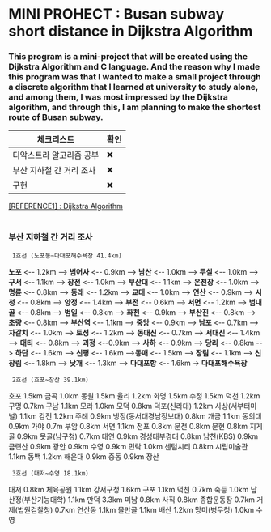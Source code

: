 # MINI PROHECT : Busan subway short distance in Dijkstra Algorithm
### This program is a mini-project that will be created using the Dijkstra Algorithm and C language. And the reason why I made this program was that I wanted to make a small project through a discrete algorithm that I learned at university to study alone, and among them, I was most impressed by the Dijkstra algorithm, and through this, I am planning to make the shortest route of Busan subway.



|체크리스트|확인|
|---------|----|
|디악스트라 알고리즘 공부|❌|
|부산 지하철 간 거리 조사|❌|
|구현                   |❌|

[[REFERENCE1] : Dijkstra Algorithm](https://m.blog.naver.com/ndb796/221234424646)
#

### 부산 지하철 간 거리 조사
     1호선 (노포동~다대포해수욕장 41.4km)

**노포** <-- 1.2km --> **범어사** <-- 0.9km --> **남산** <-- 1.0km --> **두실** <-- 1.0km --> **구서** <-- 1.1km --> **장전** <-- 1.0km --> **부산대** <-- 1.1km --> **온천장** <-- 1.0km --> **명륜** <-- 0.8km --> **동래** <-- 1.2km --> **교대** <-- 1.0km --> **연산** <-- 0.9km --> **시청** <-- 0.8km --> **양정** <-- 1.4km --> **부전** <-- 0.6km --> **서면** <-- 1.2km --> **범내골** <-- 0.8km --> **범일** <-- 0.8km --> **좌천** <-- 0.9km --> **부산진** <-- 0.8km --> **초량** <-- 0.8km --> **부산역** <-- 1.1km --> **중앙** <-- 0.9km --> **남포** <-- 0.7km --> **자갈치** <-- 1.0km --> **토성** <-- 1.2km --> **동대신** <-- 0.7km --> **서대신** <-- 1.4km --> **대티** <-- 0.8km --> **괴정** 
 <--0.9km --> **사하** <-- 0.9km --> **당리** <-- 0.8km --> **하단** <-- 1.6km --> **신평** <-- 1.6km -->**동매** <-- 1.5km --> **장림** <-- 1.1km --> **신장림** <-- 1.8km --> **낫개** <-- 1.3km --> **다대포항** <-- 1.6km -> **다대포해수욕장**

 

     2호선 (호포~장산 39.1km)

호포 1.5km 금곡 1.0km 동원 1.5km 율리 1.2km 화명 1.5km 수정 1.5km 덕천 1.2km 구명 0.7km 구남 1.1km 모라 1.0km 모덕 0.8km 덕포(신라대) 1.2km 사상(서부터미널) 1.1km 감전 1.2km 주례 0.9km 냉정(동서대경남정보대) 0.8km 개금 1.1km 동의대 0.9km 가야 0.7m 부암 0.8km 서면 1.1km 전포 0.8km 문전 0.8km 문현 0.8km 지게골 0.9km 못골(남구청) 0.7km 대연 0.9km 경성대부경대 0.8km 남천(KBS) 0.9km 금련산 0.9km 광안 0.9km 수영 0.9km 민락 1.0km 센텀시티 0.8km 시립미술관 1.1km 동백 1.2km 해운대 0.9km 중동 0.9km 장산

 

     3호선 (대저~수영 18.1km)

대저 0.8km 체육공원 1.1km 강서구청 1.6km 구포 1.1km 덕천 0.7km 숙등 1.0km 남산정(부산기능대학) 1.1km 만덕 3.3km 미남 0.8km 사직 0.8km 종합운동장 0.7km 거제(법원검찰청) 0.7km 연산동 1.1km 물만골 1.1km 배산 1.2km 망미(병무청) 1.0km 수영
